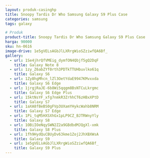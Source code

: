 ```yaml
---
layout: produk-casinghp
title: Snoopy Tardis Dr Who Samsung Galaxy S9 Plus Case
categories: samsung
tags: galaxy

# Produk
product-title: Snoopy Tardis Dr Who Samsung Galaxy S9 Plus Case
harga: 90000
sku: hn-0616
image-drive: 1e5gVELsAGbJlLXRrgWioSZziwfQA6Bf_
gallery:
  - url: 1Se4jhrQfVMEig_dymfON4Qbjf5gQ2DqF
    title: Galaxy Note 8
  - url: 1zy_Z6abZYf0rth3PDTkTTUHbuvlko61q
    title: Galaxy S6
  - url: 1Zy8hgMhcn_lZl3OetYdaE9947KMvxxda
    title: Galaxy S6 Edge
  - url: 1jrgjRaJE-6b8Wi5qqgm8BsNTCuLkrgmc
    title: Galaxy S6 Edge Plus
  - url: 15ktNsYF_xfg7nmkR3ZrhhCT6zHBxXPtD
    title: Galaxy S7
  - url: 1aXA8fBeBS0gFVp3UXamYHykcWahb8NRM
    title: Galaxy S7 Edge
  - url: 1Pi_tqM5HXSXhGx1pLP9CZ_BJTRWnyYly
    title: Galaxy S8
  - url: 1OBiIOeNqySWN2Z2a9GBdbdMJQgXl-xmk
    title: Galaxy S8 Plus
  - url: 1fh9HydQuCBUyDv63kme1Zoj2JhXBXWsA
    title: Galaxy S9
  - url: 1e5gVELsAGbJlLXRrgWioSZziwfQA6Bf_
    title: Galaxy S9 Plus
---
```

